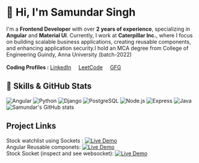 # 👋 Hi, I'm Samundar Singh  
I'm a **Frontend Developer** with over **2 years of experience**, specializing in **Angular** and **Material UI**. Currently, I work at **Caterpillar Inc.**, where I focus on building scalable business applications, creating reusable components, and enhancing application security.I hold an MCA degree from College of Engineering Guindy, Anna University (batch-2022) <br><br>
<b> Coding Profiles :</b> [LinkedIn](https://www.linkedin.com/in/samundarsingh9525/)      &nbsp;&nbsp;&nbsp;     [LeetCode](https://leetcode.com/u/samundarsingh9525/)  &nbsp;&nbsp;&nbsp;     [GFG](https://www.geeksforgeeks.org/user/samundarsingh9525/)

## 🚀 Skills & GitHub Stats
![Angular](https://img.shields.io/badge/Angular-DD0031?style=for-the-badge&logo=angular&logoColor=white) ![Python](https://img.shields.io/badge/Python-3776AB?style=for-the-badge&logo=python&logoColor=white) ![Django](https://img.shields.io/badge/Django-092E20?style=for-the-badge&logo=django&logoColor=white) ![PostgreSQL](https://img.shields.io/badge/PostgreSQL-316192?style=for-the-badge&logo=postgresql&logoColor=white) ![Node.js](https://img.shields.io/badge/Node.js-339933?style=for-the-badge&logo=nodedotjs&logoColor=white) ![Express](https://img.shields.io/badge/Express-000000?style=for-the-badge&logo=express&logoColor=white) ![Java](https://img.shields.io/badge/Java-007396?style=for-the-badge&logo=java&logoColor=white) 
![Samundar's GitHub stats](https://github-readme-stats.vercel.app/api?username=Samundar9525&show_icons=true&theme=radical)

## Project Links

Stock watchlist using Sockets : [![Live Demo](https://img.shields.io/badge/Live%20Demo-Click%20Here-brightgreen)](https://samundar9525.github.io/stock-trade/) <br>
Angular Reusable componets: [![Live Demo](https://img.shields.io/badge/Live%20Demo-Click%20Here-brightgreen)](https://samundar9525.github.io/angular_Reusable_component)<br>
Stock Socket (inspect and see websocket): [![Live Demo](https://img.shields.io/badge/Live%20Demo-Click%20Here-brightgreen)](https://stock-trade-be.onrender.com/)<br>
